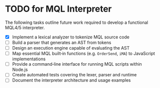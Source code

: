 # TODO for MQL Interpreter

The following tasks outline future work required to develop a functional MQL4/5 interpreter.

- [x] Implement a lexical analyzer to tokenize MQL source code
- [ ] Build a parser that generates an AST from tokens
- [ ] Design an execution engine capable of evaluating the AST
- [ ] Map essential MQL built‑in functions (e.g. `OrderSend`, `iMA`) to JavaScript implementations
- [ ] Provide a command‑line interface for running MQL scripts within Node.js
- [ ] Create automated tests covering the lexer, parser and runtime
- [ ] Document the interpreter architecture and usage examples
